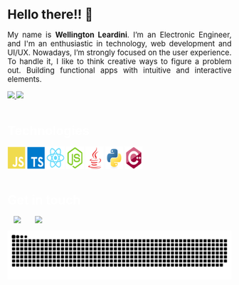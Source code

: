 # Hello there!! 👋

<!-- Fist contact -->
<div style="display: block;">
  <!--Personal Information-->
  <div style="margin-bottom:1em;">
  <p style="text-align: justify; font-size: 1.2em">
  My name is <strong>Wellington Leardini</strong>. I’m an Electronic Engineer, and I'm an enthusiastic in technology, web development and UI/UX. Nowadays, I’m strongly focused on the user experience. To handle it, I like to think creative ways to figure a problem out. Building functional apps with intuitive and interactive elements.<p>
  </div>
  <!-- Dashboard -->
  <div>
    <a  style="width: 50%" href="https://github.com/rwellingtonr">
      <img  src="https://github-readme-stats.vercel.app/api?username=rwellingtonr&show_icons=true&theme=material-palenight&include_all_commits=true&count_private=true"/>
      <img src="https://github-readme-stats.vercel.app/api/top-langs/?username=rwellingtonr&layout=compact&langs_count=7&theme=material-palenight"/>
    </a>
  </div>
  
</div>

<!-- Knowledge -->
  <h1 style="color: white; padding-top: 0.5em">Technologies</h1>
<div style="display: inline-block">
  <img align="center" alt="JS" height="50" width="40" src="https://raw.githubusercontent.com/devicons/devicon/master/icons/javascript/javascript-plain.svg">
  <img align="center" alt="TS" height="50" width="40" src="https://raw.githubusercontent.com/devicons/devicon/2ae2a900d2f041da66e950e4d48052658d850630/icons/typescript/typescript-plain.svg">
  <img align="center" alt="React" height="50" width="40" src="https://raw.githubusercontent.com/devicons/devicon/master/icons/react/react-original.svg">
  <img align="center" alt="NodeJS" height="50" width="40" src="https://raw.githubusercontent.com/devicons/devicon/master/icons/nodejs/nodejs-plain.svg">
  <img align="center" alt="Java" height="50" width="40" src="https://raw.githubusercontent.com/devicons/devicon/master/icons/java/java-plain.svg">
  <img align="center" alt="Python" height="50" width="40" src="https://raw.githubusercontent.com/devicons/devicon/master/icons/python/python-original.svg">
  <img align="center" alt="C++" height="50" width="40" src="https://raw.githubusercontent.com/devicons/devicon/master/icons/cplusplus/cplusplus-original.svg">
</div>

<!-- Contacts -->
<div > 
  <h1 style="color: white; padding-top: 0.5em">Get in touch</h1>

<a style="margin: 1em" href="https://www.linkedin.com/in/leardiniramoswellington/" target="_blank"><img src="https://img.shields.io/badge/-LinkedIn-%230077B5?style=for-the-badge&logo=linkedin&logoColor=white" target="_blank"></a>
<a style="margin: 1em" href = "mailto:wellington-158@hotmail.com"><img src="https://img.shields.io/badge/Microsoft_Outlook-0078D4?style=for-the-badge&logo=microsoft-outlook&logoColor=white" target="_blank"></a>

![Snake animation](https://github.com/rwellingtonr/rwellingtonr/blob/output/github-contribution-grid-snake.svg)

</div>
